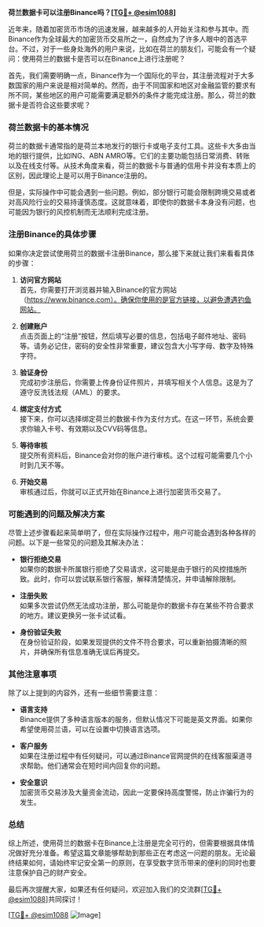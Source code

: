 **荷兰数据卡可以注册Binance吗？[[TG💪+ @esim1088](https://t.me/s/esim1088)]**

近年来，随着加密货币市场的迅速发展，越来越多的人开始关注和参与其中。而Binance作为全球最大的加密货币交易所之一，自然成为了许多人眼中的首选平台。不过，对于一些身处海外的用户来说，比如在荷兰的朋友们，可能会有一个疑问：使用荷兰的数据卡是否可以在Binance上进行注册呢？

首先，我们需要明确一点，Binance作为一个国际化的平台，其注册流程对于大多数国家的用户来说是相对简单的。然而，由于不同国家和地区对金融监管的要求有所不同，某些地区的用户可能需要满足额外的条件才能完成注册。那么，荷兰的数据卡是否符合这些要求呢？

### 荷兰数据卡的基本情况

荷兰的数据卡通常指的是荷兰本地发行的银行卡或电子支付工具。这些卡大多由当地的银行提供，比如ING、ABN AMRO等。它们的主要功能包括日常消费、转账以及在线支付等。从技术角度来看，荷兰的数据卡与普通的信用卡并没有本质上的区别，因此理论上是可以用于Binance注册的。

但是，实际操作中可能会遇到一些问题。例如，部分银行可能会限制跨境交易或者对高风险行业的交易持谨慎态度。这就意味着，即使你的数据卡本身没有问题，也可能因为银行的风控机制而无法顺利完成注册。

### 注册Binance的具体步骤

如果你决定尝试使用荷兰的数据卡注册Binance，那么接下来就让我们来看看具体的步骤：

1. **访问官方网站**  
   首先，你需要打开浏览器并输入Binance的官方网站（https://www.binance.com）。确保你使用的是官方链接，以避免遭遇钓鱼网站。

2. **创建账户**  
   点击页面上的“注册”按钮，然后填写必要的信息，包括电子邮件地址、密码等。请务必记住，密码的安全性非常重要，建议包含大小写字母、数字及特殊字符。

3. **验证身份**  
   完成初步注册后，你需要上传身份证件照片，并填写相关个人信息。这是为了遵守反洗钱法规（AML）的要求。

4. **绑定支付方式**  
   接下来，你可以选择绑定荷兰的数据卡作为支付方式。在这一环节，系统会要求你输入卡号、有效期以及CVV码等信息。

5. **等待审核**  
   提交所有资料后，Binance会对你的账户进行审核。这个过程可能需要几个小时到几天不等。

6. **开始交易**  
   审核通过后，你就可以正式开始在Binance上进行加密货币交易了。

### 可能遇到的问题及解决方案

尽管上述步骤看起来简单明了，但在实际操作过程中，用户可能会遇到各种各样的问题。以下是一些常见的问题及其解决办法：

- **银行拒绝交易**  
  如果你的数据卡所属银行拒绝了交易请求，这可能是由于银行的风控措施所致。此时，你可以尝试联系银行客服，解释清楚情况，并申请解除限制。

- **注册失败**  
  如果多次尝试仍然无法成功注册，那么可能是你的数据卡存在某些不符合要求的地方。建议更换另一张卡试试看。

- **身份验证失败**  
  在身份验证阶段，如果发现提供的文件不符合要求，可以重新拍摄清晰的照片，并确保所有信息准确无误后再提交。

### 其他注意事项

除了以上提到的内容外，还有一些细节需要注意：

- **语言支持**  
  Binance提供了多种语言版本的服务，但默认情况下可能是英文界面。如果你希望使用荷兰语，可以在设置中切换语言选项。

- **客户服务**  
  如果在注册过程中有任何疑问，可以通过Binance官网提供的在线客服渠道寻求帮助。他们通常会在短时间内回复你的问题。

- **安全意识**  
  加密货币交易涉及大量资金流动，因此一定要保持高度警惕，防止诈骗行为的发生。

### 总结

综上所述，使用荷兰的数据卡在Binance上注册是完全可行的，但需要根据具体情况做好充分准备。希望这篇文章能够帮助到那些正在考虑这一问题的朋友。无论最终结果如何，请始终牢记安全第一的原则，在享受数字货币带来的便利的同时也要注意保护自己的财产安全。

最后再次提醒大家，如果还有任何疑问，欢迎加入我们的交流群[[TG💪+ @esim1088](https://t.me/s/esim1088)]共同探讨！  

[[TG💪+ @esim1088](https://t.me/s/esim1088) ![Image](https://i.postimg.cc/4NQfJmqS/Snipaste-2025-05-13-00-14-12.png)]